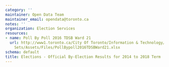 ```yaml
---
category: ''
maintainer: Open Data Team
maintainer_email: opendata@toronto.ca
notes: ''
organization: Election Services
resources:
- name: Poll By Poll 2016 TDSB Ward 21
  url: http://www1.toronto.ca/City Of Toronto/Information & Technology/Open Data/Data
    Sets/Assets/Files/PollBypoll2016TDSBWard21.xlsx
schema: default
title: Elections - Official By-Election Results for 2014 to 2018 Term
---
```

